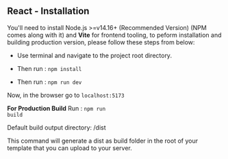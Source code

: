 ## React - Installation

You'll need to install Node.js >=v14.16+ (Recommended Version) (NPM comes along with it) and **Vite** for frontend tooling, to peform installation and building production version, please follow these steps from below:

- Use terminal and navigate to the project root directory.

- Then run : <code>npm install</code>

- Then run : <code>npm run dev</code>

Now, in the browser go to <code>localhost:5173</code>

**For Production Build**
Run : <code>npm run build</code>

Default build output directory: /dist

This command will generate a dist as build folder in the root of your template that you can upload to your server.

